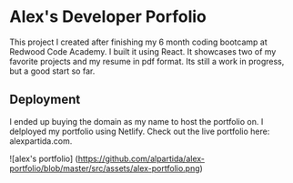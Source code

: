 # Alex's Developer Porfolio

This project I created after finishing my 6 month coding bootcamp at Redwood Code Academy. I built it using React. It showcases two of my favorite projects and my resume in pdf format. Its still a work in progress, but a good start so far.

## Deployment

I ended up buying the domain as my name to host the portfolio on. I delployed my portfolio using Netlify. Check out the live portfolio here: alexpartida.com.

![alex's portfolio] (https://github.com/alpartida/alex-portfolio/blob/master/src/assets/alex-portfolio.png)
